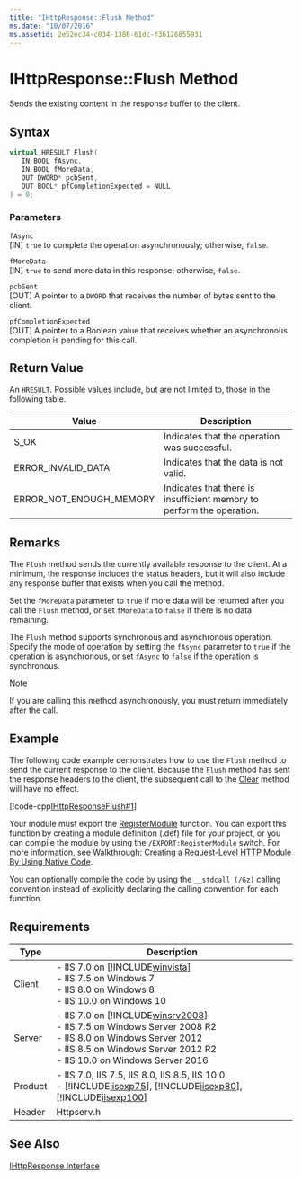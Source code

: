 ```yaml
---
title: "IHttpResponse::Flush Method"
ms.date: "10/07/2016"
ms.assetid: 2e52ec34-c034-1386-61dc-f36126855931
---
```

# IHttpResponse::Flush Method
Sends the existing content in the response buffer to the client.  
  
## Syntax  
  
```cpp  
virtual HRESULT Flush(  
   IN BOOL fAsync,  
   IN BOOL fMoreData,  
   OUT DWORD* pcbSent,  
   OUT BOOL* pfCompletionExpected = NULL  
) = 0;  
```  
  
### Parameters  
 `fAsync`  
 [IN] `true` to complete the operation asynchronously; otherwise, `false`.  
  
 `fMoreData`  
 [IN] `true` to send more data in this response; otherwise, `false`.  
  
 `pcbSent`  
 [OUT] A pointer to a `DWORD` that receives the number of bytes sent to the client.  
  
 `pfCompletionExpected`  
 [OUT] A pointer to a Boolean value that receives whether an asynchronous completion is pending for this call.  
  
## Return Value  
 An `HRESULT`. Possible values include, but are not limited to, those in the following table.  
  
|Value|Description|  
|-----------|-----------------|  
|S_OK|Indicates that the operation was successful.|  
|ERROR_INVALID_DATA|Indicates that the data is not valid.|  
|ERROR_NOT_ENOUGH_MEMORY|Indicates that there is insufficient memory to perform the operation.|  
  
## Remarks  
 The `Flush` method sends the currently available response to the client. At a minimum, the response includes the status headers, but it will also include any response buffer that exists when you call the method.  
  
 Set the `fMoreData` parameter to `true` if more data will be returned after you call the `Flush` method, or set `fMoreData` to `false` if there is no data remaining.  
  
 The `Flush` method supports synchronous and asynchronous operation. Specify the mode of operation by setting the `fAsync` parameter to `true` if the operation is asynchronous, or set `fAsync` to `false` if the operation is synchronous.  
  
> [!NOTE]
>  If you are calling this method asynchronously, you must return immediately after the call.  
  
## Example  
 The following code example demonstrates how to use the `Flush` method to send the current response to the client. Because the `Flush` method has sent the response headers to the client, the subsequent call to the [Clear](../../web-development-reference/native-code-api-reference/ihttpresponse-clear-method.md) method will have no effect.  
  
 [!code-cpp[IHttpResponseFlush#1](../../../samples/snippets/cpp/VS_Snippets_IIS/IIS7/IHttpResponseFlush/cpp/IHttpResponseFlush.cpp#1)]  
  
 Your module must export the [RegisterModule](../../web-development-reference/native-code-api-reference/pfn-registermodule-function.md) function. You can export this function by creating a module definition (.def) file for your project, or you can compile the module by using the `/EXPORT:RegisterModule` switch. For more information, see [Walkthrough: Creating a Request-Level HTTP Module By Using Native Code](../../web-development-reference/native-code-development-overview/walkthrough-creating-a-request-level-http-module-by-using-native-code.md).  
  
 You can optionally compile the code by using the `__stdcall (/Gz)` calling convention instead of explicitly declaring the calling convention for each function.  
  
## Requirements  
  
|Type|Description|  
|----------|-----------------|  
|Client|-   IIS 7.0 on [!INCLUDE[winvista](../../wmi-provider/includes/winvista-md.md)]<br />-   IIS 7.5 on Windows 7<br />-   IIS 8.0 on Windows 8<br />-   IIS 10.0 on Windows 10|  
|Server|-   IIS 7.0 on [!INCLUDE[winsrv2008](../../wmi-provider/includes/winsrv2008-md.md)]<br />-   IIS 7.5 on Windows Server 2008 R2<br />-   IIS 8.0 on Windows Server 2012<br />-   IIS 8.5 on Windows Server 2012 R2<br />-   IIS 10.0 on Windows Server 2016|  
|Product|-   IIS 7.0, IIS 7.5, IIS 8.0, IIS 8.5, IIS 10.0<br />-   [!INCLUDE[iisexp75](../../web-development-reference/native-code-api-reference/includes/iisexp75-md.md)], [!INCLUDE[iisexp80](../../web-development-reference/native-code-api-reference/includes/iisexp80-md.md)], [!INCLUDE[iisexp100](../../web-development-reference/native-code-api-reference/includes/iisexp100-md.md)]|  
|Header|Httpserv.h|  
  
## See Also  
 [IHttpResponse Interface](../../web-development-reference/native-code-api-reference/ihttpresponse-interface.md)